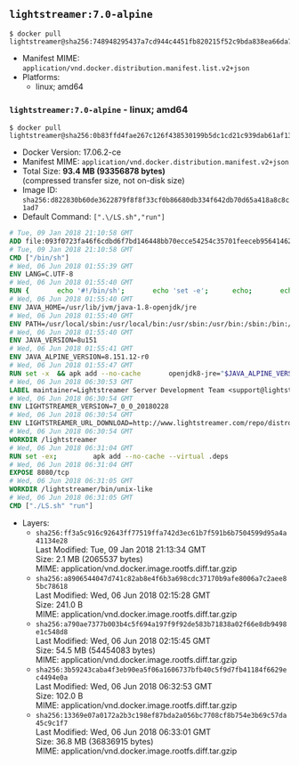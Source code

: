 ## `lightstreamer:7.0-alpine`

```console
$ docker pull lightstreamer@sha256:748948295437a7cd944c4451fb820215f52c9bda838ea66da7bd7ebef3d22c90
```

-	Manifest MIME: `application/vnd.docker.distribution.manifest.list.v2+json`
-	Platforms:
	-	linux; amd64

### `lightstreamer:7.0-alpine` - linux; amd64

```console
$ docker pull lightstreamer@sha256:0b83ffd4fae267c126f438530199b5dc1cd21c939dab61af13bbfc5d4322574d
```

-	Docker Version: 17.06.2-ce
-	Manifest MIME: `application/vnd.docker.distribution.manifest.v2+json`
-	Total Size: **93.4 MB (93356878 bytes)**  
	(compressed transfer size, not on-disk size)
-	Image ID: `sha256:d822830b60de3622879f8f8f33cf0b86680db334f642db70d65a418a8c8c1ad7`
-	Default Command: `[".\/LS.sh","run"]`

```dockerfile
# Tue, 09 Jan 2018 21:10:58 GMT
ADD file:093f0723fa46f6cdbd6f7bd146448bb70ecce54254c35701feeceb956414622f in / 
# Tue, 09 Jan 2018 21:10:58 GMT
CMD ["/bin/sh"]
# Wed, 06 Jun 2018 01:55:39 GMT
ENV LANG=C.UTF-8
# Wed, 06 Jun 2018 01:55:40 GMT
RUN { 		echo '#!/bin/sh'; 		echo 'set -e'; 		echo; 		echo 'dirname "$(dirname "$(readlink -f "$(which javac || which java)")")"'; 	} > /usr/local/bin/docker-java-home 	&& chmod +x /usr/local/bin/docker-java-home
# Wed, 06 Jun 2018 01:55:40 GMT
ENV JAVA_HOME=/usr/lib/jvm/java-1.8-openjdk/jre
# Wed, 06 Jun 2018 01:55:40 GMT
ENV PATH=/usr/local/sbin:/usr/local/bin:/usr/sbin:/usr/bin:/sbin:/bin:/usr/lib/jvm/java-1.8-openjdk/jre/bin:/usr/lib/jvm/java-1.8-openjdk/bin
# Wed, 06 Jun 2018 01:55:40 GMT
ENV JAVA_VERSION=8u151
# Wed, 06 Jun 2018 01:55:41 GMT
ENV JAVA_ALPINE_VERSION=8.151.12-r0
# Wed, 06 Jun 2018 01:55:47 GMT
RUN set -x 	&& apk add --no-cache 		openjdk8-jre="$JAVA_ALPINE_VERSION" 	&& [ "$JAVA_HOME" = "$(docker-java-home)" ]
# Wed, 06 Jun 2018 06:30:53 GMT
LABEL maintainer=Lightstreamer Server Development Team <support@lightstreamer.com>
# Wed, 06 Jun 2018 06:30:54 GMT
ENV LIGHTSTREAMER_VERSION=7_0_0_20180228
# Wed, 06 Jun 2018 06:30:54 GMT
ENV LIGHTSTREAMER_URL_DOWNLOAD=http://www.lightstreamer.com/repo/distros/Lightstreamer_7_0_0_20180228.tar.gz
# Wed, 06 Jun 2018 06:30:54 GMT
WORKDIR /lightstreamer
# Wed, 06 Jun 2018 06:31:04 GMT
RUN set -ex;         apk add --no-cache --virtual .deps                    gnupg                    tar                    curl         && gpg --keyserver hkp://p80.pool.sks-keyservers.net:80 --recv-keys 9B90BFD14309C7DA5EF58D7D4A8C08966F29B4D2         &&  set -ex;                curl -fSL -o Lightstreamer.tar.gz ${LIGHTSTREAMER_URL_DOWNLOAD}                && curl -fSL -o Lightstreamer.tar.gz.asc ${LIGHTSTREAMER_URL_DOWNLOAD}.asc                && gpg --batch --verify Lightstreamer.tar.gz.asc Lightstreamer.tar.gz                && tar -xvf Lightstreamer.tar.gz --strip-components=1                && sed -i -- 's/\/usr\/jdk1.8.0/$JAVA_HOME/' bin/unix-like/LS.sh                && sed -i -e '123,$s/<appender-ref ref="LSDailyRolling" \/>/<appender-ref ref="LSConsole" \/>/'                          -e '/<appender-ref ref="LSDailyRolling" \/>/ d' conf/lightstreamer_log_conf.xml                && apk del .deps                && rm Lightstreamer.tar.gz Lightstreamer.tar.gz.asc
# Wed, 06 Jun 2018 06:31:04 GMT
EXPOSE 8080/tcp
# Wed, 06 Jun 2018 06:31:05 GMT
WORKDIR /lightstreamer/bin/unix-like
# Wed, 06 Jun 2018 06:31:05 GMT
CMD ["./LS.sh" "run"]
```

-	Layers:
	-	`sha256:ff3a5c916c92643ff77519ffa742d3ec61b7f591b6b7504599d95a4a41134e28`  
		Last Modified: Tue, 09 Jan 2018 21:13:34 GMT  
		Size: 2.1 MB (2065537 bytes)  
		MIME: application/vnd.docker.image.rootfs.diff.tar.gzip
	-	`sha256:a8906544047d741c82ab8e4f6b3a698cdc37170b9afe8006a7c2aee85bc78618`  
		Last Modified: Wed, 06 Jun 2018 02:15:28 GMT  
		Size: 241.0 B  
		MIME: application/vnd.docker.image.rootfs.diff.tar.gzip
	-	`sha256:a790ae7377b003b4c5f694a197f9f92de583b71838a02f66e8db9498e1c548d8`  
		Last Modified: Wed, 06 Jun 2018 02:15:45 GMT  
		Size: 54.5 MB (54454083 bytes)  
		MIME: application/vnd.docker.image.rootfs.diff.tar.gzip
	-	`sha256:3b59243caba4f3eb90ea5f06a1606737bfb40c5f9d7fb41184f6629ec4494e0a`  
		Last Modified: Wed, 06 Jun 2018 06:32:53 GMT  
		Size: 102.0 B  
		MIME: application/vnd.docker.image.rootfs.diff.tar.gzip
	-	`sha256:13369e07a0172a2b3c198ef87bda2a056bc7708cf8b754e3b69c57da45c9c1f7`  
		Last Modified: Wed, 06 Jun 2018 06:33:01 GMT  
		Size: 36.8 MB (36836915 bytes)  
		MIME: application/vnd.docker.image.rootfs.diff.tar.gzip

